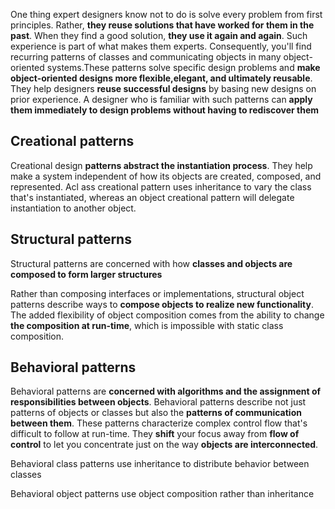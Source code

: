 

One thing expert designers know not to do is solve every problem from first principles.
Rather, **they reuse solutions that have worked for them in the past**. When they find a
good solution, **they use it again and again**. Such experience is part of what makes them
experts. Consequently, you'll find recurring patterns of classes and communicating
objects in many object-oriented systems.These patterns solve specific design problems
and **make object-oriented designs more flexible,elegant, and ultimately reusable**. They
help designers **reuse successful designs** by basing new designs on prior experience.
A designer who is familiar with such patterns can **apply them immediately to design
problems without having to rediscover them**

## Creational patterns

Creational design **patterns abstract the instantiation process**. They help make a system
independent of how its objects are created, composed, and represented. Acl ass creational
pattern uses inheritance to vary the class that's instantiated, whereas an object
creational pattern will delegate instantiation to another object.

## Structural patterns 

Structural patterns are concerned with how **classes and objects are composed to form
larger structures**

Rather than composing interfaces or implementations, structural object patterns describe
ways to **compose objects to realize new functionality**. The added flexibility of
object composition comes from the ability to change **the composition at run-time**, which
is impossible with static class composition.

## Behavioral patterns

Behavioral patterns are **concerned with algorithms and the assignment of responsibilities
between objects**. Behavioral patterns describe not just patterns of objects or classes
but also the **patterns of communication between them**. These patterns characterize
complex control flow that's difficult to follow at run-time. They **shift** your focus away
from **flow of control** to let you concentrate just on the way **objects are interconnected**. 

Behavioral class patterns use inheritance to distribute behavior between classes

Behavioral object patterns use object composition rather than inheritance